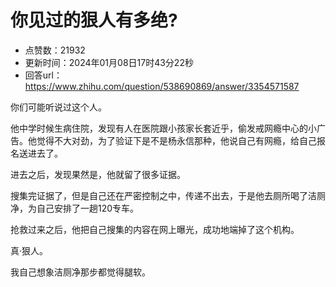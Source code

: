 # 你见过的狠人有多绝?
- 点赞数：21932
- 更新时间：2024年01月08日17时43分22秒
- 回答url：https://www.zhihu.com/question/538690869/answer/3354571587
<body>
 <p data-pid="qN23-uzW">你们可能听说过这个人。</p>
 <p data-pid="vbEVSQap">他中学时候生病住院，发现有人在医院跟小孩家长套近乎，偷发戒网瘾中心的小广告。他觉得不大对劲，为了验证下是不是杨永信那种，他说自己有网瘾，给自己报名送进去了。</p>
 <p data-pid="LuAYwv3a">进去之后，发现果然是，他就留了很多证据。</p>
 <p data-pid="c_BRNs7f">搜集完证据了，但是自己还在严密控制之中，传递不出去，于是他去厕所喝了洁厕净，为自己安排了一趟120专车。</p>
 <p data-pid="We7gIXz9">抢救过来之后，他把自己搜集的内容在网上曝光，成功地端掉了这个机构。</p>
 <p data-pid="o_Vt7teB">真·狠人。</p>
 <p data-pid="gERBnpLq">我自己想象洁厕净那步都觉得腿软。</p>
</body>